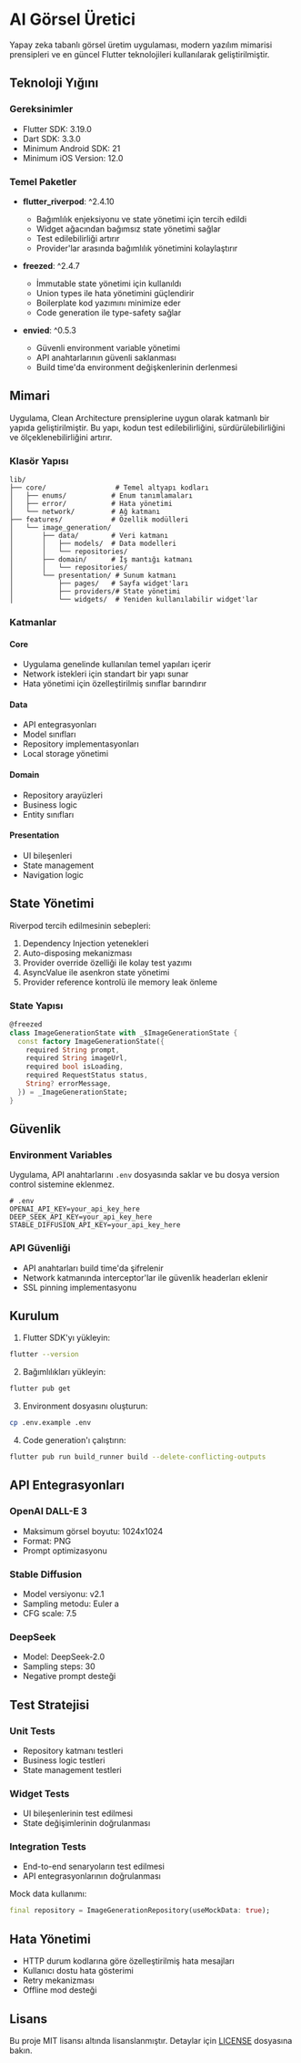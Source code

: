 # AI Görsel Üretici

Yapay zeka tabanlı görsel üretim uygulaması, modern yazılım mimarisi prensipleri ve en güncel Flutter teknolojileri kullanılarak geliştirilmiştir.

## Teknoloji Yığını

### Gereksinimler
- Flutter SDK: 3.19.0
- Dart SDK: 3.3.0
- Minimum Android SDK: 21
- Minimum iOS Version: 12.0

### Temel Paketler
- **flutter_riverpod**: ^2.4.10
  - Bağımlılık enjeksiyonu ve state yönetimi için tercih edildi
  - Widget ağacından bağımsız state yönetimi sağlar
  - Test edilebilirliği artırır
  - Provider'lar arasında bağımlılık yönetimini kolaylaştırır

- **freezed**: ^2.4.7
  - İmmutable state yönetimi için kullanıldı
  - Union types ile hata yönetimini güçlendirir
  - Boilerplate kod yazımını minimize eder
  - Code generation ile type-safety sağlar

- **envied**: ^0.5.3
  - Güvenli environment variable yönetimi
  - API anahtarlarının güvenli saklanması
  - Build time'da environment değişkenlerinin derlenmesi

## Mimari

Uygulama, Clean Architecture prensiplerine uygun olarak katmanlı bir yapıda geliştirilmiştir. Bu yapı, kodun test edilebilirliğini, sürdürülebilirliğini ve ölçeklenebilirliğini artırır.

### Klasör Yapısı

```
lib/
├── core/                 # Temel altyapı kodları
│   ├── enums/           # Enum tanımlamaları
│   ├── error/           # Hata yönetimi
│   └── network/         # Ağ katmanı
├── features/            # Özellik modülleri
│   └── image_generation/
│       ├── data/        # Veri katmanı
│       │   ├── models/  # Data modelleri
│       │   └── repositories/
│       ├── domain/      # İş mantığı katmanı
│       │   └── repositories/
│       └── presentation/ # Sunum katmanı
│           ├── pages/   # Sayfa widget'ları
│           ├── providers/# State yönetimi
│           └── widgets/  # Yeniden kullanılabilir widget'lar
```

### Katmanlar

#### Core
- Uygulama genelinde kullanılan temel yapıları içerir
- Network istekleri için standart bir yapı sunar
- Hata yönetimi için özelleştirilmiş sınıflar barındırır

#### Data
- API entegrasyonları
- Model sınıfları
- Repository implementasyonları
- Local storage yönetimi

#### Domain
- Repository arayüzleri
- Business logic
- Entity sınıfları

#### Presentation
- UI bileşenleri
- State management
- Navigation logic

## State Yönetimi

Riverpod tercih edilmesinin sebepleri:
1. Dependency Injection yetenekleri
2. Auto-disposing mekanizması
3. Provider override özelliği ile kolay test yazımı
4. AsyncValue ile asenkron state yönetimi
5. Provider reference kontrolü ile memory leak önleme

### State Yapısı
```dart
@freezed
class ImageGenerationState with _$ImageGenerationState {
  const factory ImageGenerationState({
    required String prompt,
    required String imageUrl,
    required bool isLoading,
    required RequestStatus status,
    String? errorMessage,
  }) = _ImageGenerationState;
}
```

## Güvenlik

### Environment Variables
Uygulama, API anahtarlarını `.env` dosyasında saklar ve bu dosya version control sistemine eklenmez.

```env
# .env
OPENAI_API_KEY=your_api_key_here
DEEP_SEEK_API_KEY=your_api_key_here
STABLE_DIFFUSION_API_KEY=your_api_key_here
```

### API Güvenliği
- API anahtarları build time'da şifrelenir
- Network katmanında interceptor'lar ile güvenlik headerları eklenir
- SSL pinning implementasyonu

## Kurulum

1. Flutter SDK'yı yükleyin:
```bash
flutter --version
```

2. Bağımlılıkları yükleyin:
```bash
flutter pub get
```

3. Environment dosyasını oluşturun:
```bash
cp .env.example .env
```

4. Code generation'ı çalıştırın:
```bash
flutter pub run build_runner build --delete-conflicting-outputs
```

## API Entegrasyonları

### OpenAI DALL-E 3
- Maksimum görsel boyutu: 1024x1024
- Format: PNG
- Prompt optimizasyonu

### Stable Diffusion
- Model versiyonu: v2.1
- Sampling metodu: Euler a
- CFG scale: 7.5

### DeepSeek
- Model: DeepSeek-2.0
- Sampling steps: 30
- Negative prompt desteği

## Test Stratejisi

### Unit Tests
- Repository katmanı testleri
- Business logic testleri
- State management testleri

### Widget Tests
- UI bileşenlerinin test edilmesi
- State değişimlerinin doğrulanması

### Integration Tests
- End-to-end senaryoların test edilmesi
- API entegrasyonlarının doğrulanması

Mock data kullanımı:
```dart
final repository = ImageGenerationRepository(useMockData: true);
```

## Hata Yönetimi

- HTTP durum kodlarına göre özelleştirilmiş hata mesajları
- Kullanıcı dostu hata gösterimi
- Retry mekanizması
- Offline mod desteği

## Lisans

Bu proje MIT lisansı altında lisanslanmıştır. Detaylar için [LICENSE](LICENSE) dosyasına bakın.
